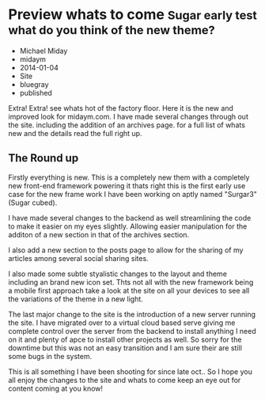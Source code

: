 # Preview whats to come <small>Sugar early test what do you think of the new theme?</small>
- Michael Miday
- midaym
- 2014-01-04
- Site
- bluegray
- published

Extra! Extra! see whats hot of the factory floor. Here it is the new and improved look for midaym.com. I have made several changes through out the site. including the addition of an archives page. for a full list of whats new and the details read the full right up.

## The Round up
Firstly everything is new. This is a completely new them with a completely new front-end framework powering it thats right this is the first early use case for the new frame work I have been working on aptly named "Surgar3" (Sugar cubed).

I have made several changes to the backend as well streamlining the code to make it easier on my eyes slightly. Allowing easier manipulation for the additon of a new section in that of the archives section.

I also add a new section to the posts page to allow for the sharing of my articles among several social sharing sites.
 
I also made some subtle styalistic changes to the layout and theme including an brand new icon set. Thts not all with the new framework being a mobile first approach take a look at the site on all your devices to see all the variations of the theme in a new light.

The last major change to the site is the introduction of a new server running the site. I have migrated over to a virtual cloud based serve giving me complete control over the server from the backend to install anything I need on it and plenty of apce to install other projects as well. So sorry for the downtime but this was not an easy transition and I am sure their are still some bugs in the system.

This is all something I have been shooting for since late oct.. So I hope you all enjoy the changes to the site and whats to come keep an eye out for content coming at you know!